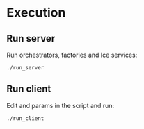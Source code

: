 # Execution #

  ## Run server ##

  Run orchestrators, factories and Ice services:

    ./run_server

  ## Run client ##

  Edit <url> and <filename> params in the script and run:

    ./run_client
